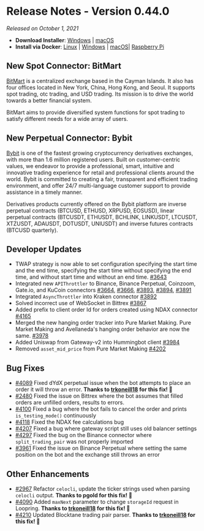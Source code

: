 # Release Notes - Version 0.44.0

*Released on October 1, 2021*

- **Download Installer**: [Windows](https://dist.hummingbot.io/hummingbot_v0.44.0_setup.exe) | [macOS](https://dist.hummingbot.io/hummingbot_v0.44.0.dmg)
- **Install via Docker**: [Linux](/installation/docker/#linuxubuntu) | [Windows](/installation/docker/#windows) | [macOS](/installation/docker/#macos)| [Raspberry Pi](/installation/raspberry-pi/#install-via-docker)

## New Spot Connector: BitMart

[BitMart](https://www.bitmart.com/) is a centralized exchange based in the Cayman Islands. It also has four offices located in New York, China, Hong Kong, and Seoul. It supports spot trading, otc trading, and USD trading. Its mission is to drive the world towards a better financial system.

BitMart aims to provide diversified system functions for spot trading to satisfy different needs for a wide array of users.

## New Perpetual Connector: Bybit

[Bybit](http://www.bybit.com/) is one of the fastest growing cryptocurrency derivatives exchanges, with more than 1.6 million registered users. Built on customer-centric values, we endeavor to provide a professional, smart, intuitive and innovative trading experience for retail and professional clients around the world. Bybit is committed to creating a fair, transparent and efficient trading environment, and offer 24/7 multi-language customer support to provide assistance in a timely manner.

Derivatives products currently offered on the Bybit platform are inverse perpetual contracts (BTCUSD, ETHUSD, XRPUSD, EOSUSD), linear perpetual contracts (BTCUSDT, ETHUSDT, BCHLINK, LINKUSDT, LTCUSDT, XTZUSDT, ADAUSDT, DOTUSDT, UNIUSDT) and inverse futures contracts (BTCUSD quarterly).

## Developer Updates

- TWAP strategy is now able to set configuration specifying the start time and the end time, specifying the start time without specifying the end time, and without start time and without an end time. [#3643](https://github.com/CoinAlpha/hummingbot/issues/3643)
- Integrated new `APIThrottler` to Binance, Binance Perpetual, Coinzoom, Gate.io, and KuCoin connectors [#3664](https://github.com/CoinAlpha/hummingbot/issues/3643), [#3666](https://github.com/CoinAlpha/hummingbot/issues/3666), [#3893](https://github.com/CoinAlpha/hummingbot/issues/3893), [#3894](https://github.com/CoinAlpha/hummingbot/issues/3894), [#3891](https://github.com/CoinAlpha/hummingbot/issues/3891)
- Integrated `AsyncThrottler` into Kraken connector [#3892](https://github.com/CoinAlpha/hummingbot/issues/3892)
- Solved incorrect use of WebSocket in Bittrex [#3867](https://github.com/CoinAlpha/hummingbot/issues/3867)
- Added prefix to client order Id for orders created using NDAX connector [#4165](https://github.com/CoinAlpha/hummingbot/issues/4165)
- Merged the new hanging order tracker into Pure Market Making. Pure Market Making and Avellaneda's hanging order behavior are now the same. [#3978](https://github.com/CoinAlpha/hummingbot/issues/3978)
- Added Uniswap from Gateway-v2 into Hummingbot client [#3984](https://github.com/CoinAlpha/hummingbot/issues/3984)
- Removed `asset_mid_price` from Pure Market Making [#4202](https://github.com/CoinAlpha/hummingbot/issues/4202)

## Bug Fixes

- [#4089](https://github.com/CoinAlpha/hummingbot/issues/4089) Fixed dYdX perpetual issue when the bot attempts to place an order it will throw an error. **Thanks to [trkoneill18](https://github.com/trkoneill18) for this fix! 🙏**
- [#2480](https://github.com/CoinAlpha/hummingbot/issues/2480) Fixed the issue on Bittrex where the bot assumes that filled orders are unfilled orders, results to errors.
- [#4100](https://github.com/CoinAlpha/hummingbot/issues/4100) Fixed a bug where the bot fails to cancel the order and prints `is_testing_mode()` continuously
- [#4118](https://github.com/CoinAlpha/hummingbot/issues/4118) Fixed the NDAX fee calculations bug
- [#4207](https://github.com/CoinAlpha/hummingbot/issues/4207) Fixed a bug where gateway script still uses old balancer settings
- [#4297](https://github.com/CoinAlpha/hummingbot/issues/4297) Fixed the bug on the Binance connector where `split_trading_pair` was not properly imported
- [#3961](https://github.com/CoinAlpha/hummingbot/issues/3961) Fixed the issue on Binance Perpetual where setting the same position on the bot and the exchange still throws an error

## Other Enhancements

- [#2967](https://github.com/CoinAlpha/hummingbot/pull/2967) Refactor `celocli`, update the ticker strings used when parsing `celocli` output. **Thanks to pgold for this fix! 🙏**
- [#4090](https://github.com/CoinAlpha/hummingbot/pull/4090) Added `maxNext` parameter to change `storageId` request in Loopring. **Thanks to [trkoneill18](https://github.com/trkoneill18) for this fix! 🙏**
- [#4210](https://github.com/CoinAlpha/hummingbot/pull/4210) Updated Blocktane trading pair parser. **Thanks to [trkoneill18](https://github.com/trkoneill18) for this fix! 🙏**